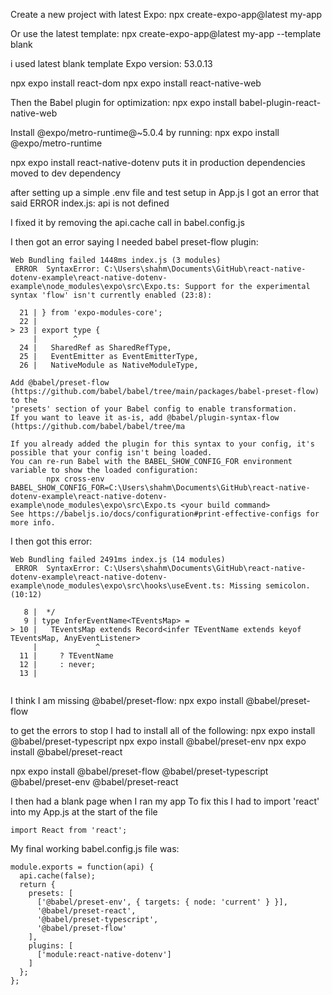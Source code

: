 Create a new project with latest Expo: npx create-expo-app@latest my-app

Or use the latest template: npx create-expo-app@latest my-app --template blank

i used latest blank template
Expo version: 53.0.13

npx expo install react-dom
npx expo install react-native-web

Then the Babel plugin for optimization:
npx expo install babel-plugin-react-native-web

Install @expo/metro-runtime@~5.0.4 by running:
npx expo install @expo/metro-runtime

npx expo install react-native-dotenv
puts it in production dependencies
moved to dev dependency

after setting up a simple .env file and test setup in App.js
I got an error that said
ERROR index.js: api is not defined

I fixed it by removing the api.cache call in babel.config.js

I then got an error saying I needed babel preset-flow plugin:

```
Web Bundling failed 1448ms index.js (3 modules)
 ERROR  SyntaxError: C:\Users\shahm\Documents\GitHub\react-native-dotenv-example\react-native-dotenv-example\node_modules\expo\src\Expo.ts: Support for the experimental syntax 'flow' isn't currently enabled (23:8):

  21 | } from 'expo-modules-core';
  22 |
> 23 | export type {
     |        ^
  24 |   SharedRef as SharedRefType,
  25 |   EventEmitter as EventEmitterType,
  26 |   NativeModule as NativeModuleType,

Add @babel/preset-flow (https://github.com/babel/babel/tree/main/packages/babel-preset-flow) to the
'presets' section of your Babel config to enable transformation.
If you want to leave it as-is, add @babel/plugin-syntax-flow (https://github.com/babel/babel/tree/ma

If you already added the plugin for this syntax to your config, it's possible that your config isn't being loaded.
You can re-run Babel with the BABEL_SHOW_CONFIG_FOR environment variable to show the loaded configuration:
        npx cross-env BABEL_SHOW_CONFIG_FOR=C:\Users\shahm\Documents\GitHub\react-native-dotenv-example\react-native-dotenv-example\node_modules\expo\src\Expo.ts <your build command>
See https://babeljs.io/docs/configuration#print-effective-configs for more info.

```

I then got this error:

```
Web Bundling failed 2491ms index.js (14 modules)
 ERROR  SyntaxError: C:\Users\shahm\Documents\GitHub\react-native-dotenv-example\react-native-dotenv-example\node_modules\expo\src\hooks\useEvent.ts: Missing semicolon. (10:12)

   8 |  */
   9 | type InferEventName<TEventsMap> =
> 10 |   TEventsMap extends Record<infer TEventName extends keyof TEventsMap, AnyEventListener>
     |             ^
  11 |     ? TEventName
  12 |     : never;
  13 |


```

I think I am missing @babel/preset-flow:
npx expo install @babel/preset-flow

to get the errors to stop I had to install all of the following:
npx expo install @babel/preset-typescript
npx expo install @babel/preset-env
npx expo install @babel/preset-react

npx expo install @babel/preset-flow @babel/preset-typescript @babel/preset-env @babel/preset-react

I then had a blank page when I ran my app
To fix this I had to import 'react' into my App.js at the start of the file

```
import React from 'react';
```

My final working babel.config.js file was:

```
module.exports = function(api) {
  api.cache(false);
  return {
    presets: [
      ['@babel/preset-env', { targets: { node: 'current' } }],
      '@babel/preset-react',
      '@babel/preset-typescript',
      '@babel/preset-flow'
    ],
    plugins: [
      ['module:react-native-dotenv']
    ]
  };
};

```
